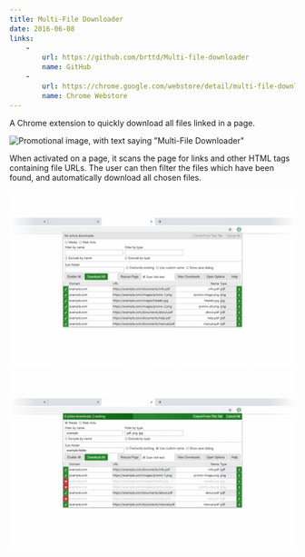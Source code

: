 ```yaml
---
title: Multi-File Downloader
date: 2016-06-08
links:
    -
        url: https://github.com/brttd/Multi-file-downloader
        name: GitHub
    -
        url: https://chrome.google.com/webstore/detail/multi-file-downloader/dpecplbkinpdbedgejddhepkgcppgchk?hl=en
        name: Chrome Webstore
---
```

A Chrome extension to quickly download all files linked in a page.

<!--more-->

![Promotional image, with text saying "Multi-File Downloader"](./promo_920x680.png)

When activated on a page, it scans the page for links and other HTML tags containing file URLs. The user can then filter the files which have been found, and automatically download all chosen files.

![Extension screenshot](screenshot_2.png)
![Extension screenshot](screenshot_1.png)